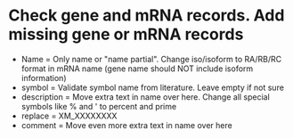 # Check gene and mRNA records. Add missing gene or mRNA records

* Name = Only name or "name partial". Change iso/isoform to RA/RB/RC format in mRNA name (gene name should NOT include isoform information)
* symbol = Validate symbol name from literature. Leave empty if not sure
* description = Move extra text in name over here. Change all special symbols like % and ' to percent and prime
* replace = XM_XXXXXXXX
* comment = Move even more extra text in name over here
